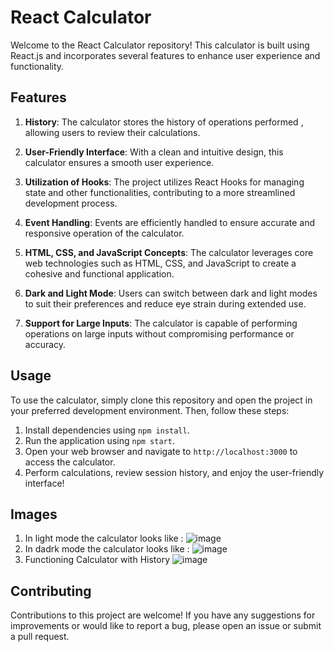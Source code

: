 # React Calculator

Welcome to the React Calculator repository! This calculator is built using React.js and incorporates several features to enhance user experience and functionality.

## Features

1. **History**: The calculator stores the history of operations performed , allowing users to review their calculations.
   
2. **User-Friendly Interface**: With a clean and intuitive design, this calculator ensures a smooth user experience.

3. **Utilization of Hooks**: The project utilizes React Hooks for managing state and other functionalities, contributing to a more streamlined development process.

4. **Event Handling**: Events are efficiently handled to ensure accurate and responsive operation of the calculator.

5. **HTML, CSS, and JavaScript Concepts**: The calculator leverages core web technologies such as HTML, CSS, and JavaScript to create a cohesive and functional application.

6. **Dark and Light Mode**: Users can switch between dark and light modes to suit their preferences and reduce eye strain during extended use.

7. **Support for Large Inputs**: The calculator is capable of performing operations on large inputs without compromising performance or accuracy.

## Usage

To use the calculator, simply clone this repository and open the project in your preferred development environment. Then, follow these steps:

1. Install dependencies using `npm install`.
2. Run the application using `npm start`.
3. Open your web browser and navigate to `http://localhost:3000` to access the calculator.
4. Perform calculations, review session history, and enjoy the user-friendly interface!

## Images
1. In light mode the calculator looks like :
   ![image](https://github.com/anshul-22/calculator-react/assets/99967537/3eea3174-bd3e-472f-90cd-5fa89e94a1a3)
2. In dadrk mode the calculator looks like :
  ![image](https://github.com/anshul-22/calculator-react/assets/99967537/953de7d1-1de6-4e73-83cb-a803cdedffbc)
3. Functioning Calculator with History
   ![image](https://github.com/anshul-22/calculator-react/assets/99967537/1782a834-1f57-4259-8526-196c56c56d78)


## Contributing

Contributions to this project are welcome! If you have any suggestions for improvements or would like to report a bug, please open an issue or submit a pull request.

